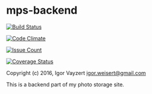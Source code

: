 # mps-backend

[![Build Status](https://travis-ci.org/weisert/mpsb.svg?branch=master)](https://travis-ci.org/weisert/mpsb)

[![Code Climate](https://codeclimate.com/github/weisert/mpsb/badges/gpa.svg)](https://codeclimate.com/github/weisert/mpsb)

[![Issue Count](https://codeclimate.com/github/weisert/mpsb/badges/issue_count.svg)](https://codeclimate.com/github/weisert/mpsb)

[![Coverage Status](https://coveralls.io/repos/github/weisert/mpsb/badge.svg)](https://coveralls.io/github/weisert/mpsb)

Copyright (c) 2016, Igor Vayzert <igor.weisert@gmail.com>

This is a backend part of my photo storage site.
